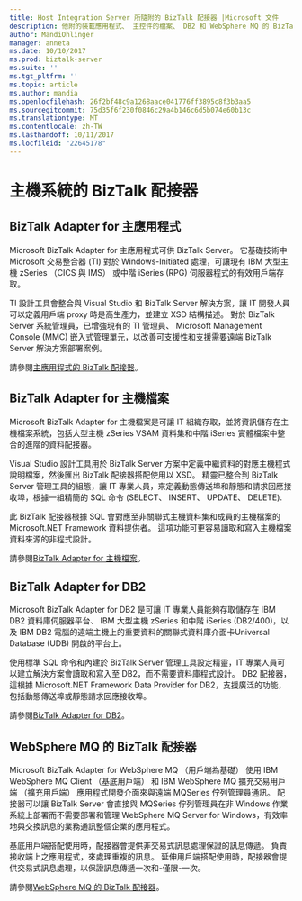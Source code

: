 ```yaml
---
title: Host Integration Server 所隨附的 BizTalk 配接器 |Microsoft 文件
description: 他附的裝載應用程式、 主控件的檔案、 DB2 和 WebSphere MQ 的 BizTalk 配接器的概觀
author: MandiOhlinger
manager: anneta
ms.date: 10/10/2017
ms.prod: biztalk-server
ms.suite: ''
ms.tgt_pltfrm: ''
ms.topic: article
ms.author: mandia
ms.openlocfilehash: 26f2bf48c9a1268aace041776ff3895c8f3b3aa5
ms.sourcegitcommit: 75d35f6f230f0846c29a4b146c6d5b074e60b13c
ms.translationtype: MT
ms.contentlocale: zh-TW
ms.lasthandoff: 10/11/2017
ms.locfileid: "22645178"
---
```

# <a name="biztalk-adapters-for-host-systems"></a>主機系統的 BizTalk 配接器


## <a name="biztalk-adapter-for-host-applications"></a>BizTalk Adapter for 主應用程式

Microsoft BizTalk Adapter for 主應用程式可供 BizTalk Server。 它基礎技術中 Microsoft 交易整合器 (TI) 對於 Windows-Initiated 處理，可讓現有 IBM 大型主機 zSeries （CICS 與 IMS） 或中階 iSeries (RPG) 伺服器程式的有效用戶端存取。 

TI 設計工具會整合與 Visual Studio 和 BizTalk Server 解決方案，讓 IT 開發人員可以定義用戶端 proxy 時是高生產力，並建立 XSD 結構描述。 對於 BizTalk Server 系統管理員，已增強現有的 TI 管理員、 Microsoft Management Console (MMC) 嵌入式管理單元，以改善可支援性和支援需要遠端 BizTalk Server 解決方案部署案例。

請參閱[主應用程式的 BizTalk 配接器](https://msdn.microsoft.com/library/dn148497(BTS.80).aspx)。 

## <a name="biztalk-adapter-for-host-files"></a>BizTalk Adapter for 主機檔案
Microsoft BizTalk Adapter for 主機檔案是可讓 IT 組織存取，並將資訊儲存在主機檔案系統，包括大型主機 zSeries VSAM 資料集和中階 iSeries 實體檔案中整合的進階的資料配接器。 

Visual Studio 設計工具用於 BizTalk Server 方案中定義中繼資料的對應主機程式說明檔案，然後匯出 BizTalk 配接器搭配使用以 XSD。 精靈已整合到 BizTalk Server 管理工具的組態，讓 IT 專業人員，來定義動態傳送埠和靜態和請求回應接收埠，根據一組精簡的 SQL 命令 (SELECT、 INSERT、 UPDATE、 DELETE). 

此 BizTalk 配接器根據 SQL 會對應至非關聯式主機資料集和成員的主機檔案的 Microsoft.NET Framework 資料提供者。 這項功能可更容易讀取和寫入主機檔案資料來源的非程式設計。

請參閱[BizTalk Adapter for 主機檔案](https://msdn.microsoft.com/library/dn150042(BTS.80).aspx)。

## <a name="biztalk-adapter-for-db2"></a>BizTalk Adapter for DB2
Microsoft BizTalk Adapter for DB2 是可讓 IT 專業人員能夠存取儲存在 IBM DB2 資料庫伺服器平台、 IBM 大型主機 zSeries 和中階 iSeries (DB2/400)，以及 IBM DB2 電腦的遠端主機上的重要資料的關聯式資料庫介面卡Universal Database (UDB) 開啟的平台上。 

使用標準 SQL 命令和內建於 BizTalk Server 管理工具設定精靈，IT 專業人員可以建立解決方案會讀取和寫入至 DB2，而不需要資料庫程式設計。 DB2 配接器，這根據 Microsoft.NET Framework Data Provider for DB2，支援廣泛的功能，包括動態傳送埠或靜態請求回應接收埠。

請參閱[BizTalk Adapter for DB2](https://msdn.microsoft.com/library/dn150160(BTS.80).aspx)。

## <a name="biztalk-adapter-for-websphere-mq"></a>WebSphere MQ 的 BizTalk 配接器
Microsoft BizTalk Adapter for WebSphere MQ （用戶端為基礎） 使用 IBM WebSphere MQ Client （基底用戶端） 和 IBM WebSphere MQ 擴充交易用戶端 （擴充用戶端） 應用程式開發介面來與遠端 MQSeries 佇列管理員通訊。 配接器可以讓 BizTalk Server 會直接與 MQSeries 佇列管理員在非 Windows 作業系統上部署而不需要部署和管理 WebSphere MQ Server for Windows，有效率地與交換訊息的業務通訊整個企業的應用程式。 

基底用戶端搭配使用時，配接器會提供非交易式訊息處理保證的訊息傳遞。 負責接收端上之應用程式，來處理重複的訊息。 延伸用戶端搭配使用時，配接器會提供交易式訊息處理，以保證訊息傳遞一次和-僅限-一次。

請參閱[WebSphere MQ 的 BizTalk 配接器](https://msdn.microsoft.com/library/dn191830(BTS.80).aspx)。
